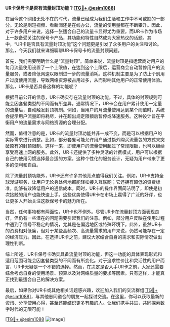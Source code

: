 **UR卡保号卡是否有流量封顶功能？[[TG💪+ @esim1088](https://t.me/s/esim1088)]**

在当今这个网络无处不在的时代，流量已经成为我们生活和工作中不可或缺的一部分。无论是刷短视频、看新闻还是在线办公，流量的使用量都在不断攀升。因此，对于许多用户来说，选择一张适合自己的流量卡显得尤为重要。而UR卡作为市场上一款备受关注的保号卡产品，其功能和特性自然成为大家热议的话题。其中，“UR卡是否具有流量封顶功能”这个问题更是引发了众多用户的关注和讨论。那么，今天我们就来详细聊聊UR卡保号卡的流量封顶问题。

首先，我们需要明确什么是“流量封顶”。简单来说，流量封顶是指运营商对用户的每月流量使用设置了一个上限值，在达到这个上限后，运营商会自动暂停用户的流量服务，或者降低网速以限制进一步的流量消耗。这种机制主要是为了防止个别用户过度使用流量，导致网络资源被占用过多，从而影响其他用户的正常使用体验。那么，UR卡是否具备这样的功能呢？

根据目前公开的信息，UR卡确实存在流量封顶的功能。不过，具体的封顶规则可能会因套餐类型的不同而有所差异。通常情况下，UR卡会在用户累计使用一定量的流量后，自动触发封顶机制。例如，当用户的月流量使用达到某个阈值时，系统会提示用户流量即将耗尽，并在超出规定限额后暂停或降速服务。这种设计旨在平衡用户的流量需求与网络资源的合理分配。

然而，值得注意的是，UR卡的流量封顶功能并非一成不变，而是可以根据用户的实际需求进行调整。比如，部分套餐可能允许用户通过额外购买流量包的方式来突破原有的封顶限制。这样一来，即使用户的流量使用超过了常规限额，也可以继续享受高速上网的服务。此外，UR卡还提供了多种灵活的计费模式，用户可以根据自己的使用习惯选择最合适的方案。这种个性化的服务设计，无疑为用户带来了更多的便利和自由。

除了流量封顶功能外，UR卡还有许多其他亮点值得我们关注。例如，UR卡支持全球漫游服务，让用户无论身处何地都能轻松接入互联网；它还拥有超低的资费标准，能够有效降低用户的通信成本。同时，UR卡的操作界面简洁明了，即使是初次接触的用户也能快速上手。这些优势使得UR卡在市场上赢得了广泛的好评，也让更多人开始关注这款保号卡的魅力所在。

当然，任何事物都有两面性，UR卡也不例外。尽管UR卡在流量封顶方面表现良好，但仍有一些潜在的问题需要引起我们的注意。例如，部分用户反映在使用过程中遇到了信号不稳定的情况，尤其是在偏远地区或特殊环境下。此外，虽然UR卡的资费相对低廉，但对于某些高频次、高流量需求的用户来说，仍然可能存在一定的经济压力。因此，在选择UR卡之前，建议大家结合自身的需求和实际情况做出理性判断。

综上所述，UR卡保号卡确实具备流量封顶的功能，但这一功能的具体表现形式和适用范围可能会因套餐类型的不同而有所变化。对于追求性价比和灵活性的用户而言，UR卡无疑是一个不错的选择。然而，在决定是否入手UR卡之前，大家还需要综合考虑自身的使用场景、预算以及对网络质量的要求等因素。只有这样，才能真正找到最适合自己的解决方案。

最后，如果你对UR卡或其他相关话题感兴趣，欢迎加入我们的交流群组[[TG💪+ @esim1088](https://t.me/s/esim1088)]，与其他志同道合的朋友一起探讨交流。在这里，你可以获取最新的资讯、分享使用心得，甚至还能结识更多有趣的人。让我们携手共进，共同探索数字时代的无限可能！

[[TG💪+ @esim1088](https://t.me/s/esim1088) ![Image](https://i.postimg.cc/4NQfJmqS/Snipaste-2025-05-13-00-14-12.png)]